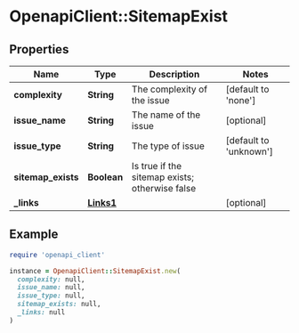 # OpenapiClient::SitemapExist

## Properties

| Name | Type | Description | Notes |
| ---- | ---- | ----------- | ----- |
| **complexity** | **String** | The complexity of the issue | [default to &#39;none&#39;] |
| **issue_name** | **String** | The name of the issue | [optional] |
| **issue_type** | **String** | The type of issue | [default to &#39;unknown&#39;] |
| **sitemap_exists** | **Boolean** | Is true if the sitemap exists; otherwise false |  |
| **_links** | [**Links1**](Links1.md) |  | [optional] |

## Example

```ruby
require 'openapi_client'

instance = OpenapiClient::SitemapExist.new(
  complexity: null,
  issue_name: null,
  issue_type: null,
  sitemap_exists: null,
  _links: null
)
```

